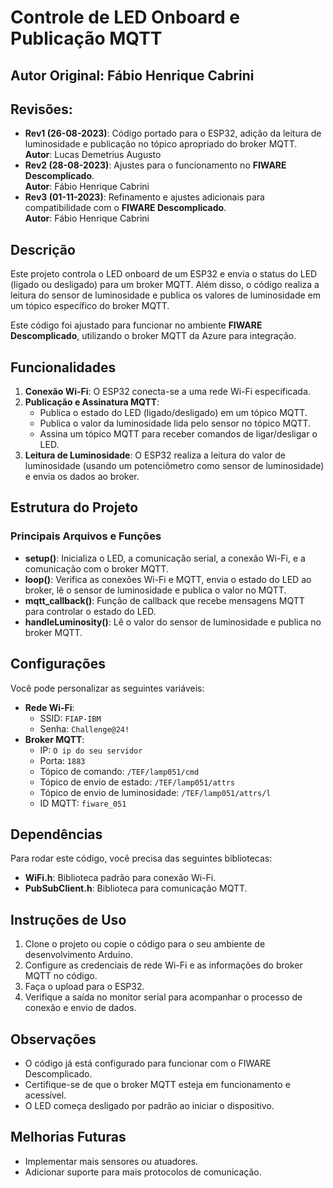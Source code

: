 # Controle de LED Onboard e Publicação MQTT

## Autor Original: Fábio Henrique Cabrini  
## Revisões:
- **Rev1 (26-08-2023)**: Código portado para o ESP32, adição da leitura de luminosidade e publicação no tópico apropriado do broker MQTT.  
  **Autor**: Lucas Demetrius Augusto
- **Rev2 (28-08-2023)**: Ajustes para o funcionamento no **FIWARE Descomplicado**.  
  **Autor**: Fábio Henrique Cabrini
- **Rev3 (01-11-2023)**: Refinamento e ajustes adicionais para compatibilidade com o **FIWARE Descomplicado**.  
  **Autor**: Fábio Henrique Cabrini

## Descrição
Este projeto controla o LED onboard de um ESP32 e envia o status do LED (ligado ou desligado) para um broker MQTT. Além disso, o código realiza a leitura do sensor de luminosidade e publica os valores de luminosidade em um tópico específico do broker MQTT.

Este código foi ajustado para funcionar no ambiente **FIWARE Descomplicado**, utilizando o broker MQTT da Azure para integração.

## Funcionalidades
1. **Conexão Wi-Fi**: O ESP32 conecta-se a uma rede Wi-Fi especificada.
2. **Publicação e Assinatura MQTT**:
   - Publica o estado do LED (ligado/desligado) em um tópico MQTT.
   - Publica o valor da luminosidade lida pelo sensor no tópico MQTT.
   - Assina um tópico MQTT para receber comandos de ligar/desligar o LED.
3. **Leitura de Luminosidade**: O ESP32 realiza a leitura do valor de luminosidade (usando um potenciômetro como sensor de luminosidade) e envia os dados ao broker.

## Estrutura do Projeto
### Principais Arquivos e Funções
- **setup()**: Inicializa o LED, a comunicação serial, a conexão Wi-Fi, e a comunicação com o broker MQTT.
- **loop()**: Verifica as conexões Wi-Fi e MQTT, envia o estado do LED ao broker, lê o sensor de luminosidade e publica o valor no MQTT.
- **mqtt_callback()**: Função de callback que recebe mensagens MQTT para controlar o estado do LED.
- **handleLuminosity()**: Lê o valor do sensor de luminosidade e publica no broker MQTT.

## Configurações
Você pode personalizar as seguintes variáveis:
- **Rede Wi-Fi**:
  - SSID: `FIAP-IBM`
  - Senha: `Challenge@24!`
- **Broker MQTT**:
  - IP: `O ip do seu servidor`
  - Porta: `1883`
  - Tópico de comando: `/TEF/lamp051/cmd`
  - Tópico de envio de estado: `/TEF/lamp051/attrs`
  - Tópico de envio de luminosidade: `/TEF/lamp051/attrs/l`
  - ID MQTT: `fiware_051`

## Dependências
Para rodar este código, você precisa das seguintes bibliotecas:
- **WiFi.h**: Biblioteca padrão para conexão Wi-Fi.
- **PubSubClient.h**: Biblioteca para comunicação MQTT.

## Instruções de Uso
1. Clone o projeto ou copie o código para o seu ambiente de desenvolvimento Arduino.
2. Configure as credenciais de rede Wi-Fi e as informações do broker MQTT no código.
3. Faça o upload para o ESP32.
4. Verifique a saída no monitor serial para acompanhar o processo de conexão e envio de dados.

## Observações
- O código já está configurado para funcionar com o FIWARE Descomplicado.
- Certifique-se de que o broker MQTT esteja em funcionamento e acessível.
- O LED começa desligado por padrão ao iniciar o dispositivo.

## Melhorias Futuras
- Implementar mais sensores ou atuadores.
- Adicionar suporte para mais protocolos de comunicação.
